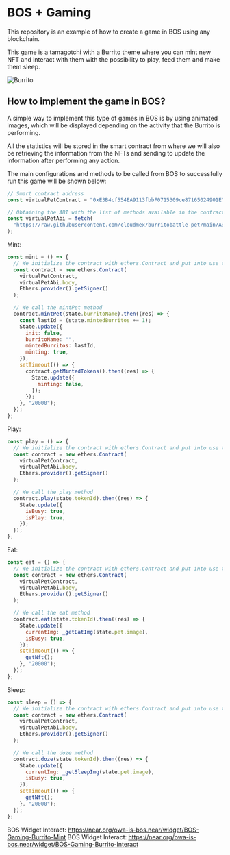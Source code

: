 # BOS + Gaming

This repository is an example of how to create a game in BOS using any blockchain.

This game is a tamagotchi with a Burrito theme where you can mint new NFT and interact with them with the possibility to play, feed them and make them sleep.

![Burrito](https://drive.google.com/uc?id=1ix6w76D6P4wmovlnSAaehrK59qqCKgB1)

## How to implement the game in BOS?

A simple way to implement this type of games in BOS is by using animated images, which will be displayed depending on the activity that the Burrito is performing.

All the statistics will be stored in the smart contract from where we will also be retrieving the information from the NFTs and sending to update the information after performing any action.

The main configurations and methods to be called from BOS to successfully run this game will be shown below:

```jsx
// Smart contract address
const virtualPetContract = "0xE3B4cf554EA9113fbbF0715309ce87165024901E";

// Obtaining the ABI with the list of methods available in the contract
const virtualPetAbi = fetch(
  "https://raw.githubusercontent.com/cloudmex/burritobattle-pet/main/ABI.txt"
);
```

Mint:

```jsx
const mint = () => {
  // We initialize the contract with ethers.Contract and put into use the contract, the ABI and the account that will sign the transactions
  const contract = new ethers.Contract(
    virtualPetContract,
    virtualPetAbi.body,
    Ethers.provider().getSigner()
  );

  // We call the mintPet method
  contract.mintPet(state.burritoName).then((res) => {
    const lastId = (state.mintedBurritos += 1);
    State.update({
      init: false,
      burritoName: "",
      mintedBurritos: lastId,
      minting: true,
    });
    setTimeout(() => {
      contract.getMintedTokens().then((res) => {
        State.update({
          minting: false,
        });
      });
    }, "20000");
  });
};
```

Play:

```jsx
const play = () => {
  // We initialize the contract with ethers.Contract and put into use the contract, the ABI and the account that will sign the transactions
  const contract = new ethers.Contract(
    virtualPetContract,
    virtualPetAbi.body,
    Ethers.provider().getSigner()
  );

  // We call the play method
  contract.play(state.tokenId).then((res) => {
    State.update({
      isBusy: true,
      isPlay: true,
    });
  });
};
```

Eat:

```jsx
const eat = () => {
  // We initialize the contract with ethers.Contract and put into use the contract, the ABI and the account that will sign the transactions
  const contract = new ethers.Contract(
    virtualPetContract,
    virtualPetAbi.body,
    Ethers.provider().getSigner()
  );

  // We call the eat method
  contract.eat(state.tokenId).then((res) => {
    State.update({
      currentImg: _getEatImg(state.pet.image),
      isBusy: true,
    });
    setTimeout(() => {
      getNft();
    }, "20000");
  });
};
```

Sleep:

```jsx
const sleep = () => {
  // We initialize the contract with ethers.Contract and put into use the contract, the ABI and the account that will sign the transactions
  const contract = new ethers.Contract(
    virtualPetContract,
    virtualPetAbi.body,
    Ethers.provider().getSigner()
  );

  // We call the doze method
  contract.doze(state.tokenId).then((res) => {
    State.update({
      currentImg: _getSleepImg(state.pet.image),
      isBusy: true,
    });
    setTimeout(() => {
      getNft();
    }, "20000");
  });
};
```

BOS Widget Interact: https://near.org/owa-is-bos.near/widget/BOS-Gaming-Burrito-Mint
BOS Widget Interact: https://near.org/owa-is-bos.near/widget/BOS-Gaming-Burrito-Interact
